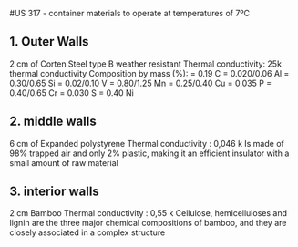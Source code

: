 #US 317 - container materials to operate at temperatures of 7ºC

## 1. Outer Walls
2 cm of Corten Steel type B weather resistant
Thermal conductivity: 25k thermal conductivity
Composition by mass (%):
= 0.19 C
= 0.020/0.06 Al
= 0.30/0.65 Si
= 0.02/0.10 V
= 0.80/1.25 Mn
= 0.25/0.40 Cu
= 0.035 P
= 0.40/0.65 Cr
= 0.030 S
= 0.40 Ni

## 2. middle walls
6 cm of Expanded polystyrene 
Thermal conductivity : 0,046 k
Is made of 98% trapped air and only 2% plastic, making it an efficient insulator with a small amount of raw material

## 3. interior walls
2 cm Bamboo 
Thermal conductivity : 0,55 k
Cellulose, hemicelluloses and lignin are the three major chemical compositions of bamboo, and they are closely associated in a complex structure
